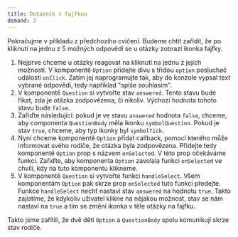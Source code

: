 ```yaml
---
title: Dotazník s fajfkou
demand: 3
---
```


Pokračujme v příkladu z předchozího cvičení. Budeme chtít zařídit, že po kliknutí na jednu z 5 možných odpovědí se u otázky zobrazí ikonka fajfky. 

1. Nejprve chceme u otázky reagovat na kliknutí na jednu z jejich možností. V komponentě `Option` přidejte divu s třidou `option` posluchač události `onClick`. Zatím jej naprogramujte tak, aby do konzole vypsal text vybrané odpovědi, tedy například "spíše souhlasím". 
1. V komponentě `Question` si vytvořte stav `answered`. Tento stavu bude říkat, zda je otázka zodpovězena, či nikoliv. Výchozí hodnota tohoto stavu bude `false`. 
1. Zařiďte následující: pokud je ve stavu `answered` hodnota `false`, chceme, aby componenta `QuestionBody` měla ikonku `symbolQuestion`. Pokud je stav `true`, chceme, aby typ ikonky byl `symbolTick`. 
1. Nyní chceme komponentě `Option` přidat callback, pomocí kterého může informovat svého rodiče, že otázka byla zodpovězena. Přidejte tedy komponentě `Option` prop s názvem `onSelected`. V této prop očekáváme funkci. Zařiďte, aby komponenta `Option` zavolala funkci `onSelected` ve chvíli, kdy na tuto komponentu klikneme. 
1. V komponentě `Question` si vytvořte funkci `handleSelect`. Všem komponentám `Option` pak 
skrze prop `onSelected` tuto funkci předejte. Funkce `handleSelect` nechť nastaví stav `answered` na hodnotu `true`. Takto zajístíme, že kdykoliv uživatel klikne na nějakou možnost, stav se nám nastaví na `true` a tím se změní ikonka v těle otázky na fajfku. 

Takto jsme zařítili, že dvě děti `Option` a `QuestionBody` spolu komunikují skrze stav rodiče. 
